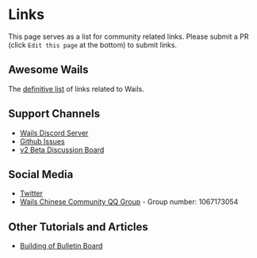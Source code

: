# Links

This page serves as a list for community related links. Please submit a PR (click `Edit this page` at the bottom)
to submit links.

## Awesome Wails

The [definitive list](https://github.com/wailsapp/awesome-wails) of links related to Wails.

## Support Channels

- [Wails Discord Server](https://discord.gg/JDdSxwjhGf)
- [Github Issues](https://github.com/wailsapp/wails/issues)
- [v2 Beta Discussion Board](https://github.com/wailsapp/wails/discussions/828)

## Social Media

- [Twitter](https://twitter.com/wailsapp)
- [Wails Chinese Community QQ Group](https://qm.qq.com/cgi-bin/qm/qr?k=PmIURne5hFGNd7QWzW5qd6FV-INEjNJv&jump_from=webapi) - Group number: 1067173054

## Other Tutorials and Articles

- [Building of Bulletin Board](https://blog.customct.com/building-bulletin-board)
